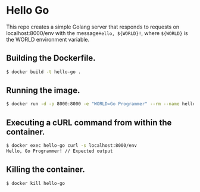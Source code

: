 # Hello Go
This repo creates a simple Golang server that responds to requests on localhost:8000/env with the message`Hello, ${WORLD}!`, where `${WORLD}` is the WORLD environment variable.

## Building the Dockerfile.
```bash
$ docker build -t hello-go .
```

## Running the image.
```bash
$ docker run -d -p 8000:8000 -e "WORLD=Go Programmer" --rm --name hello-go hello-go
```

## Executing a cURL command from within the container.
```bash
$ docker exec hello-go curl -s localhost:8000/env
Hello, Go Programmer! // Expected output
```

## Killing the container.
```bash
$ docker kill hello-go
```
